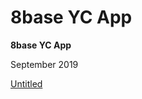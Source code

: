 # 8base YC App

**8base YC App**

September 2019

[Untitled](8base%20YC%20App%201416ba4ca8cb4df5845be847935ec44e/Untitled%20Database%205d4378a3be574be0922dbe045123a192.csv)